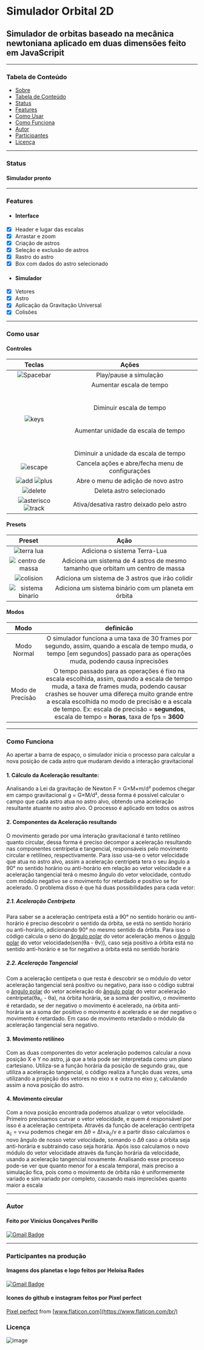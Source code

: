 # Simulador Orbital 2D
 ## Simulador de orbitas baseado na mecânica newtoniana aplicado em duas dimensões feito em JavaScripit
 ***
 ### Tabela de Conteúdo
  - [Sobre](https://github.com/ViniciusPerillo/Simulador-Orbital-2D-em-JavaScripit#simulador-orbital-2d)
  - [Tabela de Conteúdo](https://github.com/ViniciusPerillo/Simulador-Orbital-2D-em-JavaScripit#tabela-de-conteudo)
  - [Status](https://github.com/ViniciusPerillo/Simulador-Orbital-2D-em-JavaScripit#status)
  - [Features](https://github.com/ViniciusPerillo/Simulador-Orbital-2D-em-JavaScripit#features)
  - [Como Usar](https://github.com/ViniciusPerillo/Simulador-Orbital-2D-em-JavaScripit#como-usar)
  - [Como Funciona](https://github.com/ViniciusPerillo/Simulador-Orbital-2D-em-JavaScripit#como-funciona)
  - [Autor](https://github.com/ViniciusPerillo/Simulador-Orbital-2D-em-JavaScripit#autor)
  - [Participantes](https://github.com/ViniciusPerillo/Simulador-Orbital-2D-em-JavaScripit#participantes-na-produção)
  - [Licença](https://github.com/ViniciusPerillo/Simulador-Orbital-2D-em-JavaScripit#licença)
 ***
 ### Status
  #### Simulador pronto
 ***
 ### Features
  - #### Interface
   - [x] Header e lugar das escalas
   - [x] Arrastar e zoom
   - [x] Criação de astros
   - [x] Seleção e exclusão de astros
   - [x] Rastro do astro
   - [x] Box com dados do astro selecionado
  - #### Simulador
   - [x] Vetores 
   - [x] Astro
   - [x] Aplicação da Gravitação Universal
   - [x] Colisões
 ***
 ### Como usar
  #### Controles
  Teclas|Ações
  :---:|:---:
  ![Spacebar](https://user-images.githubusercontent.com/76188994/112848308-5027d980-907e-11eb-879d-884fcfb9055c.png) | Play/pause a simulação
  ![keys](https://user-images.githubusercontent.com/76188994/112862780-810f0b00-908c-11eb-9a6e-968c5e4c7bd7.png) | Aumentar escala de tempo </br></br></br> Diminuir escala de tempo </br></br></br> Aumentar unidade da escala de tempo <br/></br></br> Diminuir a unidade da escala de tempo
  ![escape](https://user-images.githubusercontent.com/76188994/112864481-3b534200-908e-11eb-8878-3f7ebca374c3.png) | Cancela ações e abre/fecha menu de configurações
  ![add](https://user-images.githubusercontent.com/76188994/112864765-866d5500-908e-11eb-93a1-d557e1c862db.png) ![plus](https://user-images.githubusercontent.com/76188994/113921648-a0104a00-97bc-11eb-9490-86526bd5bede.png)| Abre o menu de adição de novo astro
  ![delete](https://user-images.githubusercontent.com/76188994/112864890-a43aba00-908e-11eb-97c6-4da8e13b9f6a.png) | Deleta astro selecionado </br> 
  ![asterisco](https://user-images.githubusercontent.com/76188994/112865230-f085fa00-908e-11eb-930b-4df9fba61195.png) ![track](https://user-images.githubusercontent.com/76188994/113920475-3479ad00-97bb-11eb-99f2-a1104f0caba6.png) | Ativa/desativa rastro deixado pelo astro </br> 
  
 #### Presets
 Preset|Ação
 :---:|:---:
 ![terra lua](https://user-images.githubusercontent.com/76188994/113921787-d77ef680-97bc-11eb-94f9-6f4e5c033793.png)| Adiciona o sistema Terra-Lua
 ![centro de massa](https://user-images.githubusercontent.com/76188994/113921816-df3e9b00-97bc-11eb-89a3-deddb8c59634.png)| Adiciona um sistema de 4 astros de mesmo tamanho que orbitam um centro de massa
 ![colision](https://user-images.githubusercontent.com/76188994/113921870-efef1100-97bc-11eb-8c34-d92bf288beb5.png)| Adiciona um sistema de 3 astros que irão colidir
 ![sistema binario](https://user-images.githubusercontent.com/76188994/113921882-f5e4f200-97bc-11eb-90dd-02309a0503d9.png)| Adiciona um sistema binário com um planeta em órbita

 #### Modos
 Modo| definicão
 :---:|:---:
 Modo Normal | O simulador funciona a uma taxa de 30 frames por segundo, assim, quando a escala de tempo muda, o tempo [em segundos] passado para as operações muda, podendo causa inprecisões
 Modo de Precisão | O tempo passado para as operações é fixo na escala escolhida, assim, quando a escala de tempo muda, a taxa de frames muda, podendo causar crashes se houver uma difereça muito grande entre a escala escolhida no modo de precisão e a escala de tempo. Ex: escala de precisão = __segundos__, escala de tempo = __horas__, taxa de fps = __3600__
 ***
### Como Funciona
Ao apertar a barra de espaço, o simulador inicia o processo para calcular a nova posição de cada astro que mudaram devido a interação gravitacional
#### 1. Cálculo da Aceleração resultante:
Analisando a Lei da gravitação de Newton F = G×M×m/d² podemos chegar em campo gravitacional g = G×M/d², dessa forma é possível calcular o campo que cada astro atua no astro alvo, obtendo uma aceleração resultante atuante no astro alvo. O processo é aplicado em todos os astros
#### 2. Componentes da Aceleração resultando
O movimento gerado por uma interação gravitacional é tanto retilíneo quanto circular, dessa forma é preciso decompor a aceleração resultando nas componentes centrípeta e tangencial, responsáveis pelo movimento circular e retilíneo, respectivamente. Para isso usa-se o vetor velocidade que atua no astro alvo, assim a aceleração centripeta tera o seu ângulo a 90° no sentido horário ou anti-horário em relação ao vetor velocidade e a aceleração tangencial terá o mesmo ângulo do vetor velocidade, contudo com módulo negativo se o movimento for retardado e positivo se for acelerado.
O problema disso é que há duas possibilidades para cada vetor:
##### 2.1. Aceleração Centrípeta
Para saber se a aceleração centrípeta está a 90° no sentido horário ou anti-horário é preciso descobrir o sentido da órbita, se está no sentido horário ou anti-horário, adicionando 90° no mesmo sentido da órbita. Para isso o código calcula o seno do [ângulo polar](https://pt.wikipedia.org/wiki/Coordenadas_polares) do vetor aceleração menos o [ângulo polar](https://pt.wikipedia.org/wiki/Coordenadas_polares) do vetor velocidade(sen(θa - θv)), caso seja positivo a órbita está no sentido anti-horário e se for negativo a órbita está no sentido horário
##### 2.2. Aceleração Tangencial
Com a aceleração centípeta o que resta é descobrir se o módulo do vetor aceleração tangencial será positivo ou negativo, para isso o código subtrai o [ângulo polar](https://pt.wikipedia.org/wiki/Coordenadas_polares) do vetor aceleração do [ângulo polar](https://pt.wikipedia.org/wiki/Coordenadas_polares) do vetor aceleração centrípeta(θa<sub>c</sub> - θa), na órbita horária, se a soma der positivo, o movimento é retardado, se der negativo o movimento é acelerado, na órbita anti-horária se a soma der positivo o movimento é acelerado e se der negativo o movimento é retardado. Em caso de movimento retardado o módulo da aceleração tangencial sera negativo.
#### 3. Movimento retilíneo
Com as duas componentes do vetor aceleração podemos calcular a nova posição X e Y no astro, já que a tela pode ser interpretada como um plano cartesiano. Utiliza-se a função horária da posição de segundo grau, que utiliza a aceleração tangencial, o código realiza a função duas vezes, uma utilizando a projeção dos vetores no eixo x e outra no eixo y, calculando assim a nova posição do astro. 
#### 4. Movimento circular
Com a nova posição encontrada podemos atualizar o vetor velocidade. Primeiro precisamos curvar o vetor velocidade, e quem é responsável por isso é a aceleração centrípeta. Através da função de aceleração centrípeta a<sub>c</sub> = v×ω podemos chegar em Δθ = Δt×a<sub>c</sub>/v e a partir disso calculamos o novo ângulo de nosso vetor velocidade, somando o Δθ caso a órbita seja anti-horária e subtraindo caso seja horária.
Após isso calculamos o novo módulo do vetor velocidade através da função horária da velocidade, usando a aceleração tangencial novamente.
Analisando esse processo pode-se ver que quanto menor for a escala temporal, mais preciso a simulação fica, pois como o movimento de órbita não é uniformemente variado e sim variado por completo, causando mais imprecisões quanto maior a escala 
 ***
 ### Autor
  #### Feito por Vinícius Gonçalves Perillo
  [![Gmail Badge](https://img.shields.io/badge/-vinicius.perillo25@gmail.com-c14438?style=flat-square&logo=Gmail&logoColor=white&link=mailto:vinicius.perillo25@gmail.com)](mailto:vinicius.perillo25@gmail.com)
 ***
 ### Participantes na produção
  #### Imagens dos planetas e logo feitos por Heloísa Rades
  [![Gmail Badge](https://img.shields.io/badge/-heloisa1466@gmail.com-c14438?style=flat-square&logo=Gmail&logoColor=white&link=mailto:heloisa1466@gmail.com)](heloisa1466@gmail.com)
 #### Icones do github e instagram feitos por  Pixel perfect
 [Pixel perfect](https://www.flaticon.com/br/autores/pixel-perfect) from [www.flaticon.com](https://www.flaticon.com/br/)
 ### Licença
  ![image](https://user-images.githubusercontent.com/76188994/110950964-40409380-8323-11eb-8e72-bb8ff54c6c79.png)


